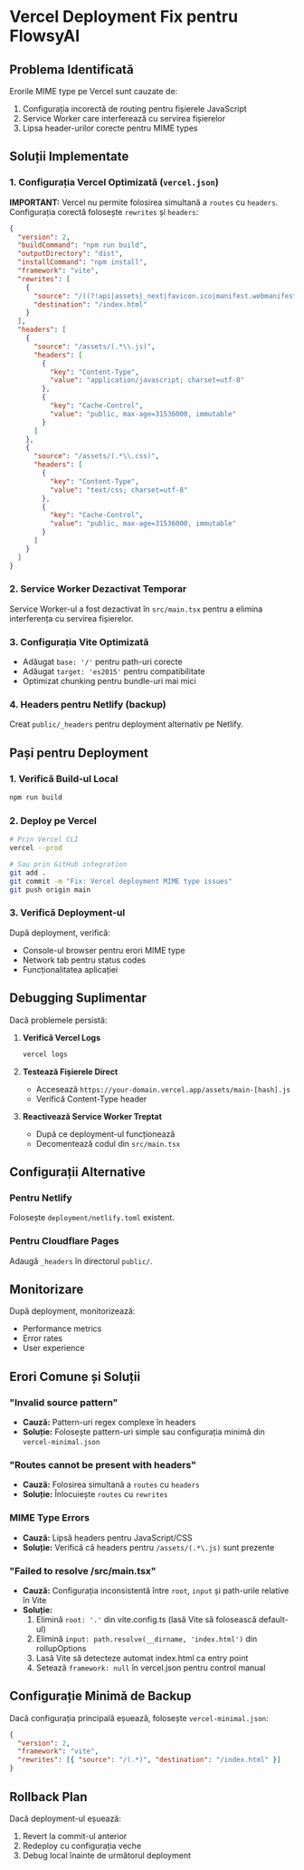 # Vercel Deployment Fix pentru FlowsyAI

## Problema Identificată

Erorile MIME type pe Vercel sunt cauzate de:

1. Configurația incorectă de routing pentru fișierele JavaScript
2. Service Worker care interferează cu servirea fișierelor
3. Lipsa header-urilor corecte pentru MIME types

## Soluții Implementate

### 1. Configurația Vercel Optimizată (`vercel.json`)

**IMPORTANT:** Vercel nu permite folosirea simultană a `routes` cu `headers`.
Configurația corectă folosește `rewrites` și `headers`:

```json
{
  "version": 2,
  "buildCommand": "npm run build",
  "outputDirectory": "dist",
  "installCommand": "npm install",
  "framework": "vite",
  "rewrites": [
    {
      "source": "/((?!api|assets|_next|favicon.ico|manifest.webmanifest|sw.js|robots.txt).*)",
      "destination": "/index.html"
    }
  ],
  "headers": [
    {
      "source": "/assets/(.*\\.js)",
      "headers": [
        {
          "key": "Content-Type",
          "value": "application/javascript; charset=utf-8"
        },
        {
          "key": "Cache-Control",
          "value": "public, max-age=31536000, immutable"
        }
      ]
    },
    {
      "source": "/assets/(.*\\.css)",
      "headers": [
        {
          "key": "Content-Type",
          "value": "text/css; charset=utf-8"
        },
        {
          "key": "Cache-Control",
          "value": "public, max-age=31536000, immutable"
        }
      ]
    }
  ]
}
```

### 2. Service Worker Dezactivat Temporar

Service Worker-ul a fost dezactivat în `src/main.tsx` pentru a elimina
interferența cu servirea fișierelor.

### 3. Configurația Vite Optimizată

- Adăugat `base: '/'` pentru path-uri corecte
- Adăugat `target: 'es2015'` pentru compatibilitate
- Optimizat chunking pentru bundle-uri mai mici

### 4. Headers pentru Netlify (backup)

Creat `public/_headers` pentru deployment alternativ pe Netlify.

## Pași pentru Deployment

### 1. Verifică Build-ul Local

```bash
npm run build
```

### 2. Deploy pe Vercel

```bash
# Prin Vercel CLI
vercel --prod

# Sau prin GitHub integration
git add .
git commit -m "Fix: Vercel deployment MIME type issues"
git push origin main
```

### 3. Verifică Deployment-ul

După deployment, verifică:

- Console-ul browser pentru erori MIME type
- Network tab pentru status codes
- Funcționalitatea aplicației

## Debugging Suplimentar

Dacă problemele persistă:

1. **Verifică Vercel Logs**

   ```bash
   vercel logs
   ```

2. **Testează Fișierele Direct**

   - Accesează `https://your-domain.vercel.app/assets/main-[hash].js`
   - Verifică Content-Type header

3. **Reactivează Service Worker Treptat**
   - După ce deployment-ul funcționează
   - Decomentează codul din `src/main.tsx`

## Configurații Alternative

### Pentru Netlify

Folosește `deployment/netlify.toml` existent.

### Pentru Cloudflare Pages

Adaugă `_headers` în directorul `public/`.

## Monitorizare

După deployment, monitorizează:

- Performance metrics
- Error rates
- User experience

## Erori Comune și Soluții

### "Invalid source pattern"

- **Cauză:** Pattern-uri regex complexe în headers
- **Soluție:** Folosește pattern-uri simple sau configurația minimă din
  `vercel-minimal.json`

### "Routes cannot be present with headers"

- **Cauză:** Folosirea simultană a `routes` cu `headers`
- **Soluție:** Înlocuiește `routes` cu `rewrites`

### MIME Type Errors

- **Cauză:** Lipsă headers pentru JavaScript/CSS
- **Soluție:** Verifică că headers pentru `/assets/(.*\.js)` sunt prezente

### "Failed to resolve /src/main.tsx"

- **Cauză:** Configurația inconsistentă între `root`, `input` și path-urile
  relative în Vite
- **Soluție:**
  1. Elimină `root: '.'` din vite.config.ts (lasă Vite să folosească default-ul)
  2. Elimină `input: path.resolve(__dirname, 'index.html')` din rollupOptions
  3. Lasă Vite să detecteze automat index.html ca entry point
  4. Setează `framework: null` în vercel.json pentru control manual

## Configurație Minimă de Backup

Dacă configurația principală eșuează, folosește `vercel-minimal.json`:

```json
{
  "version": 2,
  "framework": "vite",
  "rewrites": [{ "source": "/(.*)", "destination": "/index.html" }]
}
```

## Rollback Plan

Dacă deployment-ul eșuează:

1. Revert la commit-ul anterior
2. Redeploy cu configurația veche
3. Debug local înainte de următorul deployment
